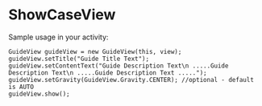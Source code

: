 # ShowCaseView
Sample usage in your activity:

    GuideView guideView = new GuideView(this, view);
    guideView.setTitle("Guide Title Text");
    guideView.setContentText("Guide Description Text\n .....Guide Description Text\n .....Guide Description Text .....");
    guideView.setGravity(GuideView.Gravity.CENTER); //optional - default is AUTO
    guideView.show();

